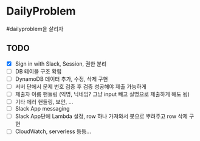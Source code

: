 # DailyProblem
\#dailyproblem을 살리자

## TODO
- [x] Sign in with Slack, Session, 권한 분리
- [ ] DB 테이블 구조 확립
- [ ] DynamoDB 데이터 추가, 수정, 삭제 구현
- [ ] 서버 단에서 문제 번호 검증 후 검증 성공해야 제출 가능하게
- [ ] 제출자 이름 핸들링 (익명, 닉네임? 그냥 input 빼고 실명으로 제출하게 해도 됨)
- [ ] 기타 에러 핸들링, 보안, ...
- [ ] Slack App messaging
- [ ] Slack App단에 Lambda 설정, row 하나 가져와서 봇으로 뿌려주고 row 삭제 구현
- [ ] CloudWatch, serverless 등등...